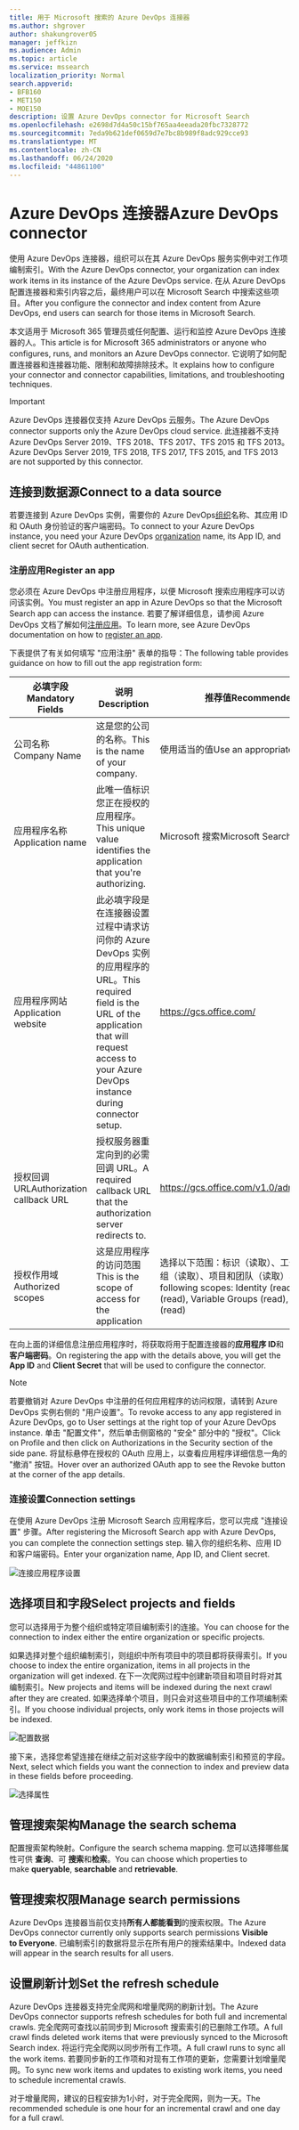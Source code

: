 ```yaml
---
title: 用于 Microsoft 搜索的 Azure DevOps 连接器
ms.author: shgrover
author: shakungrover05
manager: jeffkizn
ms.audience: Admin
ms.topic: article
ms.service: mssearch
localization_priority: Normal
search.appverid:
- BFB160
- MET150
- MOE150
description: 设置 Azure DevOps connector for Microsoft Search
ms.openlocfilehash: e2698d7d4a50c15bf765aa4eeada20fbc7328772
ms.sourcegitcommit: 7eda9b621def0659d7e7bc8b989f8adc929cce93
ms.translationtype: MT
ms.contentlocale: zh-CN
ms.lasthandoff: 06/24/2020
ms.locfileid: "44861100"
---
```

# <a name="azure-devops-connector"></a><span data-ttu-id="6aa8b-103">Azure DevOps 连接器</span><span class="sxs-lookup"><span data-stu-id="6aa8b-103">Azure DevOps connector</span></span>

<span data-ttu-id="6aa8b-104">使用 Azure DevOps 连接器，组织可以在其 Azure DevOps 服务实例中对工作项编制索引。</span><span class="sxs-lookup"><span data-stu-id="6aa8b-104">With the Azure DevOps connector, your organization can index work items in its instance of the Azure DevOps service.</span></span> <span data-ttu-id="6aa8b-105">在从 Azure DevOps 配置连接器和索引内容之后，最终用户可以在 Microsoft Search 中搜索这些项目。</span><span class="sxs-lookup"><span data-stu-id="6aa8b-105">After you configure the connector and index content from Azure DevOps, end users can search for those items in Microsoft Search.</span></span>

<span data-ttu-id="6aa8b-106">本文适用于 Microsoft 365 管理员或任何配置、运行和监控 Azure DevOps 连接器的人。</span><span class="sxs-lookup"><span data-stu-id="6aa8b-106">This article is for Microsoft 365 administrators or anyone who configures, runs, and monitors an Azure DevOps connector.</span></span> <span data-ttu-id="6aa8b-107">它说明了如何配置连接器和连接器功能、限制和故障排除技术。</span><span class="sxs-lookup"><span data-stu-id="6aa8b-107">It explains how to configure your connector and connector capabilities, limitations, and troubleshooting techniques.</span></span>

>[!IMPORTANT]
><span data-ttu-id="6aa8b-108">Azure DevOps 连接器仅支持 Azure DevOps 云服务。</span><span class="sxs-lookup"><span data-stu-id="6aa8b-108">The Azure DevOps connector supports only the Azure DevOps cloud service.</span></span> <span data-ttu-id="6aa8b-109">此连接器不支持 Azure DevOps Server 2019、TFS 2018、TFS 2017、TFS 2015 和 TFS 2013。</span><span class="sxs-lookup"><span data-stu-id="6aa8b-109">Azure DevOps Server 2019, TFS 2018, TFS 2017, TFS 2015, and TFS 2013 are not supported by this connector.</span></span>

## <a name="connect-to-a-data-source"></a><span data-ttu-id="6aa8b-110">连接到数据源</span><span class="sxs-lookup"><span data-stu-id="6aa8b-110">Connect to a data source</span></span>

<span data-ttu-id="6aa8b-111">若要连接到 Azure DevOps 实例，需要你的 Azure DevOps[组织](https://docs.microsoft.com/azure/devops/organizations/accounts/create-organization)名称、其应用 ID 和 OAuth 身份验证的客户端密码。</span><span class="sxs-lookup"><span data-stu-id="6aa8b-111">To connect to your Azure DevOps instance, you need your Azure DevOps [organization](https://docs.microsoft.com/azure/devops/organizations/accounts/create-organization) name, its App ID, and client secret for OAuth authentication.</span></span>

### <a name="register-an-app"></a><span data-ttu-id="6aa8b-112">注册应用</span><span class="sxs-lookup"><span data-stu-id="6aa8b-112">Register an app</span></span>

<span data-ttu-id="6aa8b-113">您必须在 Azure DevOps 中注册应用程序，以便 Microsoft 搜索应用程序可以访问该实例。</span><span class="sxs-lookup"><span data-stu-id="6aa8b-113">You must register an app in Azure DevOps so that the Microsoft Search app can access the instance.</span></span> <span data-ttu-id="6aa8b-114">若要了解详细信息，请参阅 Azure DevOps 文档了解如何[注册应用](https://docs.microsoft.com/azure/devops/integrate/get-started/authentication/oauth?view=azure-devops#register-your-app)。</span><span class="sxs-lookup"><span data-stu-id="6aa8b-114">To learn more, see Azure DevOps documentation on how to [register an app](https://docs.microsoft.com/azure/devops/integrate/get-started/authentication/oauth?view=azure-devops#register-your-app).</span></span>

<span data-ttu-id="6aa8b-115">下表提供了有关如何填写 "应用注册" 表单的指导：</span><span class="sxs-lookup"><span data-stu-id="6aa8b-115">The following table provides guidance on how to fill out the app registration form:</span></span>

 <span data-ttu-id="6aa8b-116">**必填字段**</span><span class="sxs-lookup"><span data-stu-id="6aa8b-116">**Mandatory Fields**</span></span> | <span data-ttu-id="6aa8b-117">**说明**</span><span class="sxs-lookup"><span data-stu-id="6aa8b-117">**Description**</span></span>      | <span data-ttu-id="6aa8b-118">**推荐值**</span><span class="sxs-lookup"><span data-stu-id="6aa8b-118">**Recommended Value**</span></span>
--- | --- | ---
| <span data-ttu-id="6aa8b-119">公司名称</span><span class="sxs-lookup"><span data-stu-id="6aa8b-119">Company Name</span></span>         | <span data-ttu-id="6aa8b-120">这是您的公司的名称。</span><span class="sxs-lookup"><span data-stu-id="6aa8b-120">This is the name of your company.</span></span> | <span data-ttu-id="6aa8b-121">使用适当的值</span><span class="sxs-lookup"><span data-stu-id="6aa8b-121">Use an appropriate value</span></span>   |
| <span data-ttu-id="6aa8b-122">应用程序名称</span><span class="sxs-lookup"><span data-stu-id="6aa8b-122">Application name</span></span>     | <span data-ttu-id="6aa8b-123">此唯一值标识您正在授权的应用程序。</span><span class="sxs-lookup"><span data-stu-id="6aa8b-123">This unique value identifies the application that you're authorizing.</span></span>    | <span data-ttu-id="6aa8b-124">Microsoft 搜索</span><span class="sxs-lookup"><span data-stu-id="6aa8b-124">Microsoft Search</span></span>     |
| <span data-ttu-id="6aa8b-125">应用程序网站</span><span class="sxs-lookup"><span data-stu-id="6aa8b-125">Application website</span></span>  | <span data-ttu-id="6aa8b-126">此必填字段是在连接器设置过程中请求访问你的 Azure DevOps 实例的应用程序的 URL。</span><span class="sxs-lookup"><span data-stu-id="6aa8b-126">This required field is the URL of the application that will request access to your Azure DevOps instance during connector setup.</span></span>  | <https://gcs.office.com/>                |
| <span data-ttu-id="6aa8b-127">授权回调 URL</span><span class="sxs-lookup"><span data-stu-id="6aa8b-127">Authorization callback URL</span></span>        | <span data-ttu-id="6aa8b-128">授权服务器重定向到的必需回调 URL。</span><span class="sxs-lookup"><span data-stu-id="6aa8b-128">A required callback URL that the authorization server redirects to.</span></span> | <https://gcs.office.com/v1.0/admin/oauth/callback>|
| <span data-ttu-id="6aa8b-129">授权作用域</span><span class="sxs-lookup"><span data-stu-id="6aa8b-129">Authorized scopes</span></span> | <span data-ttu-id="6aa8b-130">这是应用程序的访问范围</span><span class="sxs-lookup"><span data-stu-id="6aa8b-130">This is the scope of access for the application</span></span> | <span data-ttu-id="6aa8b-131">选择以下范围：标识（读取）、工作项（读取）、变量组（读取）、项目和团队（读取）</span><span class="sxs-lookup"><span data-stu-id="6aa8b-131">Select the following scopes: Identity (read), Work Items (read), Variable Groups (read), Project and team (read)</span></span>|

<span data-ttu-id="6aa8b-132">在向上面的详细信息注册应用程序时，将获取将用于配置连接器的**应用程序 ID**和**客户端密码**。</span><span class="sxs-lookup"><span data-stu-id="6aa8b-132">On registering the app with the details above, you will get the **App ID** and **Client Secret** that will be used to configure the connector.</span></span>

>[!NOTE]
><span data-ttu-id="6aa8b-133">若要撤销对 Azure DevOps 中注册的任何应用程序的访问权限，请转到 Azure DevOps 实例右侧的 "用户设置"。</span><span class="sxs-lookup"><span data-stu-id="6aa8b-133">To revoke access to any app registered in Azure DevOps, go to User settings at the right top of your Azure DevOps instance.</span></span> <span data-ttu-id="6aa8b-134">单击 "配置文件"，然后单击侧窗格的 "安全" 部分中的 "授权"。</span><span class="sxs-lookup"><span data-stu-id="6aa8b-134">Click on Profile and then click on Authorizations in the Security section of the side pane.</span></span> <span data-ttu-id="6aa8b-135">将鼠标悬停在授权的 OAuth 应用上，以查看应用程序详细信息一角的 "撤消" 按钮。</span><span class="sxs-lookup"><span data-stu-id="6aa8b-135">Hover over an authorized OAuth app to see the Revoke button at the corner of the app details.</span></span>

### <a name="connection-settings"></a><span data-ttu-id="6aa8b-136">连接设置</span><span class="sxs-lookup"><span data-stu-id="6aa8b-136">Connection settings</span></span>

<span data-ttu-id="6aa8b-137">在使用 Azure DevOps 注册 Microsoft Search 应用程序后，您可以完成 "连接设置" 步骤。</span><span class="sxs-lookup"><span data-stu-id="6aa8b-137">After registering the Microsoft Search app with Azure DevOps, you can complete the connection settings step.</span></span> <span data-ttu-id="6aa8b-138">输入你的组织名称、应用 ID 和客户端密码。</span><span class="sxs-lookup"><span data-stu-id="6aa8b-138">Enter your organization name, App ID, and Client secret.</span></span>

![连接应用程序设置](media/ADO_Connection_settings_2.png)

## <a name="select-projects-and-fields"></a><span data-ttu-id="6aa8b-140">选择项目和字段</span><span class="sxs-lookup"><span data-stu-id="6aa8b-140">Select projects and fields</span></span>

<span data-ttu-id="6aa8b-141">您可以选择用于为整个组织或特定项目编制索引的连接。</span><span class="sxs-lookup"><span data-stu-id="6aa8b-141">You can choose for the connection to index either the entire organization or specific projects.</span></span>

<span data-ttu-id="6aa8b-142">如果选择对整个组织编制索引，则组织中所有项目中的项目都将获得索引。</span><span class="sxs-lookup"><span data-stu-id="6aa8b-142">If you choose to index the entire organization, items in all projects in the organization will get indexed.</span></span> <span data-ttu-id="6aa8b-143">在下一次爬网过程中创建新项目和项目时将对其编制索引。</span><span class="sxs-lookup"><span data-stu-id="6aa8b-143">New projects and items will be indexed during the next crawl after they are created.</span></span> <span data-ttu-id="6aa8b-144">如果选择单个项目，则只会对这些项目中的工作项编制索引。</span><span class="sxs-lookup"><span data-stu-id="6aa8b-144">If you choose individual projects, only work items in those projects will be indexed.</span></span>

![配置数据](media/ADO_Configure_data.png)

<span data-ttu-id="6aa8b-146">接下来，选择您希望连接在继续之前对这些字段中的数据编制索引和预览的字段。</span><span class="sxs-lookup"><span data-stu-id="6aa8b-146">Next, select which fields you want the connection to index and preview data in these fields before proceeding.</span></span>

![选择属性](media/ADO_choose_properties.png)

## <a name="manage-the-search-schema"></a><span data-ttu-id="6aa8b-148">管理搜索架构</span><span class="sxs-lookup"><span data-stu-id="6aa8b-148">Manage the search schema</span></span>

<span data-ttu-id="6aa8b-149">配置搜索架构映射。</span><span class="sxs-lookup"><span data-stu-id="6aa8b-149">Configure the search schema mapping.</span></span> <span data-ttu-id="6aa8b-150">您可以选择哪些属性可供 **查询**、可 **搜索**和**检索**。</span><span class="sxs-lookup"><span data-stu-id="6aa8b-150">You can choose which properties to make **queryable**, **searchable** and **retrievable**.</span></span>

## <a name="manage-search-permissions"></a><span data-ttu-id="6aa8b-151">管理搜索权限</span><span class="sxs-lookup"><span data-stu-id="6aa8b-151">Manage search permissions</span></span>

<span data-ttu-id="6aa8b-152">Azure DevOps 连接器当前仅支持**所有人都能看到**的搜索权限。</span><span class="sxs-lookup"><span data-stu-id="6aa8b-152">The Azure DevOps connector currently only supports search permissions **Visible to Everyone**.</span></span> <span data-ttu-id="6aa8b-153">已编制索引的数据将显示在所有用户的搜索结果中。</span><span class="sxs-lookup"><span data-stu-id="6aa8b-153">Indexed data will appear in the search results for all users.</span></span>

## <a name="set-the-refresh-schedule"></a><span data-ttu-id="6aa8b-154">设置刷新计划</span><span class="sxs-lookup"><span data-stu-id="6aa8b-154">Set the refresh schedule</span></span>

<span data-ttu-id="6aa8b-155">Azure DevOps 连接器支持完全爬网和增量爬网的刷新计划。</span><span class="sxs-lookup"><span data-stu-id="6aa8b-155">The Azure DevOps connector supports refresh schedules for both full and incremental crawls.</span></span> <span data-ttu-id="6aa8b-156">完全爬网可查找以前同步到 Microsoft 搜索索引的已删除工作项。</span><span class="sxs-lookup"><span data-stu-id="6aa8b-156">A full crawl finds deleted work items that were previously synced to the Microsoft Search index.</span></span> <span data-ttu-id="6aa8b-157">将运行完全爬网以同步所有工作项。</span><span class="sxs-lookup"><span data-stu-id="6aa8b-157">A full crawl runs to sync all the work items.</span></span> <span data-ttu-id="6aa8b-158">若要同步新的工作项和对现有工作项的更新，您需要计划增量爬网。</span><span class="sxs-lookup"><span data-stu-id="6aa8b-158">To sync new work items and updates to existing work items, you need to schedule incremental crawls.</span></span>

<span data-ttu-id="6aa8b-159">对于增量爬网，建议的日程安排为1小时，对于完全爬网，则为一天。</span><span class="sxs-lookup"><span data-stu-id="6aa8b-159">The recommended schedule is one hour for an incremental crawl and one day for a full crawl.</span></span>
